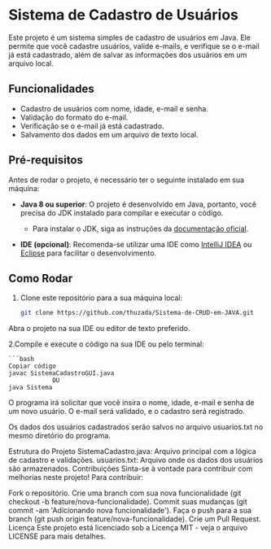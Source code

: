 # Sistema de Cadastro de Usuários

Este projeto é um sistema simples de cadastro de usuários em Java. Ele permite que você cadastre usuários, valide e-mails, e verifique se o e-mail já está cadastrado, além de salvar as informações dos usuários em um arquivo local.

## Funcionalidades
- Cadastro de usuários com nome, idade, e-mail e senha.
- Validação do formato do e-mail.
- Verificação se o e-mail já está cadastrado.
- Salvamento dos dados em um arquivo de texto local.
  
## Pré-requisitos

Antes de rodar o projeto, é necessário ter o seguinte instalado em sua máquina:

- **Java 8 ou superior**: O projeto é desenvolvido em Java, portanto, você precisa do JDK instalado para compilar e executar o código.
  - Para instalar o JDK, siga as instruções da [documentação oficial](https://docs.oracle.com/en/java/javase/).

- **IDE (opcional)**: Recomenda-se utilizar uma IDE como [IntelliJ IDEA](https://www.jetbrains.com/idea/) ou [Eclipse](https://www.eclipse.org/downloads/) para facilitar o desenvolvimento.

## Como Rodar

1. Clone este repositório para a sua máquina local:

   ```bash
   git clone https://github.com/thuzada/Sistema-de-CRUD-em-JAVA.git
Abra o projeto na sua IDE ou editor de texto preferido.

2.Compile e execute o código na sua IDE ou pelo terminal:

    ```bash
    Copiar código
    javac SistemaCadastroGUI.java
                OU
    java Sistema


O programa irá solicitar que você insira o nome, idade, e-mail e senha de um novo usuário. O e-mail será validado, e o cadastro será registrado.

Os dados dos usuários cadastrados serão salvos no arquivo usuarios.txt no mesmo diretório do programa.

Estrutura do Projeto
SistemaCadastro.java: Arquivo principal com a lógica de cadastro e validações.
usuarios.txt: Arquivo onde os dados dos usuários são armazenados.
Contribuições
Sinta-se à vontade para contribuir com melhorias neste projeto! Para contribuir:

Fork o repositório.
Crie uma branch com sua nova funcionalidade (git checkout -b feature/nova-funcionalidade).
Commit suas mudanças (git commit -am 'Adicionando nova funcionalidade').
Faça o push para a sua branch (git push origin feature/nova-funcionalidade).
Crie um Pull Request.
Licença
Este projeto está licenciado sob a Licença MIT - veja o arquivo LICENSE para mais detalhes.